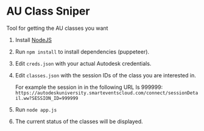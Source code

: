# AU Class Sniper

Tool for getting the AU classes you want

1. Install [NodeJS](https://nodejs.org/en/)
2. Run `npm install` to install dependencies (puppeteer).
3. Edit `creds.json` with your actual Autodesk credentials.
4. Edit `classes.json` with the session IDs of the class you are interested in. 

    For example the session in in the following URL Is 999999: `https://autodeskuniversity.smarteventscloud.com/connect/sessionDetail.ww?SESSION_ID=999999`
    
5. Run `node app.js`
6. The current status of the classes will be displayed. 